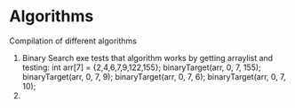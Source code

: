 # Algorithms
Compilation of different algorithms
1. Binary Search exe tests that algorithm works by getting arraylist and testing:
  int arr[7] = {2,4,6,7,9,122,155};
	binaryTarget(arr, 0, 7, 155);
	binaryTarget(arr, 0, 7, 9);
	binaryTarget(arr, 0, 7, 6);
	binaryTarget(arr, 0, 7, 10);
2.
